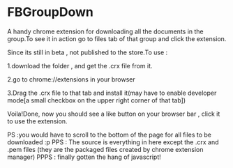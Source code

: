 # FBGroupDown
A handy chrome extension for downloading all the documents in the group.To see it in action go to files tab of that group and click the extension.

Since its still in beta , not published to the store.To use :

1.download the folder , and get the .crx file from it.

2.go to chrome://extensions in your browser

3.Drag the .crx file to that tab and install it(may have to enable developer mode[a small checkbox on the upper right corner of that tab])


Voila!Done, now you should see a like button on your browser bar , click it to use the extension.

PS  :you would have to scroll to the bottom of the page for all files to be downloaded :p<working on fixing this>
PPS : The source is everything in here except the .crx and .pem files (they are the packaged files created by chrome extension manager)
PPPS : finally gotten the hang of javascript!
